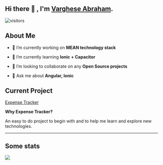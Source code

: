 ## Hi there 👋 , I'm [Varghese Abraham](https://github.com/varghese-dev).

![visitors](https://visitor-badge.glitch.me/badge?page_id=varghese-dev)

## About Me

- 🔭  I’m currently working on **MEAN technology stack**


- 🌱  I’m currently learning **Ionic + Capacitor**


- 👯  I’m looking to collaborate on any **Open Source projects**


- 💬  Ask me about **Angular, Ionic**


## Current Project 
[Expense Tracker](https://github.com/expenses-tracker)

**Why Expense Tracker?**

An easy to do project to begin with and to help me learn and explore new technologies.

----

## Some stats
<img src="https://github-readme-stats.vercel.app/api?username=varghese-dev&show_icons=true&count_private=true">
